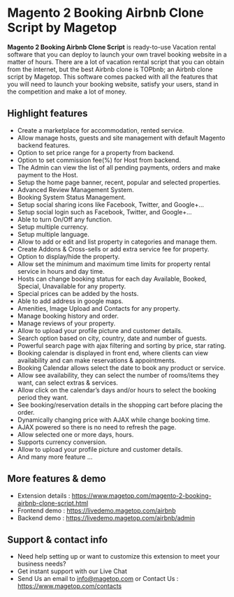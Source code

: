 # Magento 2 Booking Airbnb Clone Script by Magetop

**Magento 2 Booking Airbnb Clone Script** is ready-to-use Vacation rental software that you can deploy to launch your own travel booking website in a matter of hours. There are a lot of vacation rental script that you can obtain from the internet, but the best Airbnb clone is TOPbnb; an Airbnb clone script by Magetop. This software comes packed with all the features that you will need to launch your booking website, satisfy your users, stand in the competition and make a lot of money.

## Highlight features

- Create a marketplace for accommodation, rented service.
- Allow manage hosts, guests and site management with default Magento backend features.
- Option to set price range for a property from backend.
- Option to set commission fee(%) for Host from backend.
- The Admin can view the list of all pending payments, orders and make payment to the Host.
- Setup the home page banner, recent, popular and selected properties.
- Advanced Review Management System.
- Booking System Status Management.
- Setup social sharing icons like Facebook, Twitter, and Google+...
- Setup social login such as Facebook, Twitter, and Google+...
- Able to turn On/Off any function.
- Setup multiple currency.
- Setup multiple language.
- Allow to add or edit and list property in categories and manage them.
- Create Addons & Cross-sells or add extra service fee for property.
- Option to display/hide the property.
- Allow set the minimum and maximum time limits for property rental service in hours and day time.
- Hosts can change booking status for each day Available, Booked, Special, Unavailable for any property.
- Special prices can be added by the hosts.
- Able to add address in google maps.
- Amenities, Image Upload and Contacts for any property.
- Manage booking history and order.
- Manage reviews of your property.
- Allow to upload your profile picture and customer details.
- Search option based on city, country, date and number of guests.
- Powerful search page with ajax filtering and sorting by price, star rating.
- Booking calendar is displayed in front end, where clients can view availability and can make reservations & appointments.
- Booking Calendar allows select the date to book any product or service.
- Allow see availability, they can select the number of rooms/items they want, can select extras & services.
- Allow click on the calendar’s days and/or hours to select the booking period they want.
- See booking/reservation details in the shopping cart before placing the order.
- Dynamically changing price with AJAX while change booking time.
- AJAX powered so there is no need to refresh the page.
- Allow selected one or more days, hours.
- Supports currency conversion.
- Allow to upload your profile picture and customer details.
- And many more feature ...

## More features & demo

- Extension details : https://www.magetop.com/magento-2-booking-airbnb-clone-script.html
- Frontend demo : https://livedemo.magetop.com/airbnb
- Backend demo : https://livedemo.magetop.com/airbnb/admin

## Support & contact info

- Need help setting up or want to customize this extension to meet your business needs? 
- Get instant support with our Live Chat
- Send Us an email to info@magetop.com or Contact Us : https://www.magetop.com/contacts
